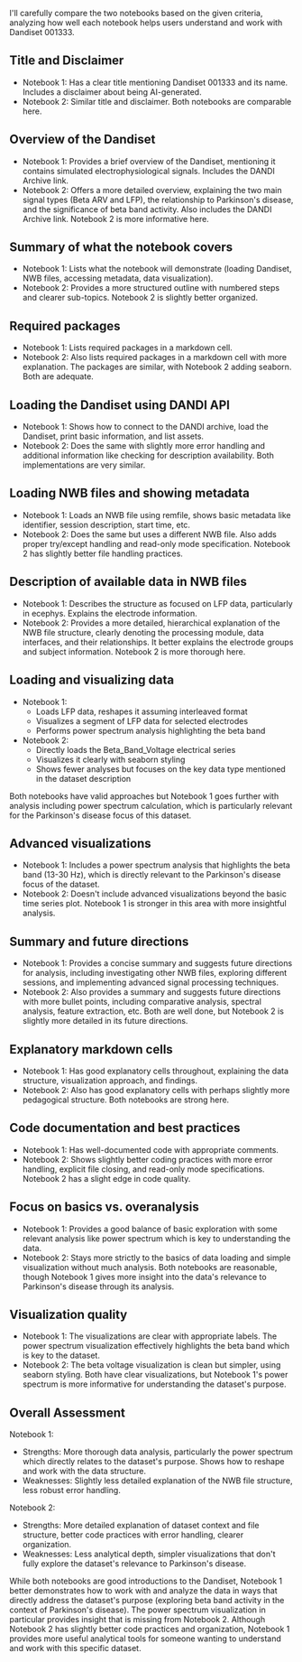 I'll carefully compare the two notebooks based on the given criteria, analyzing how well each notebook helps users understand and work with Dandiset 001333.

## Title and Disclaimer
- Notebook 1: Has a clear title mentioning Dandiset 001333 and its name. Includes a disclaimer about being AI-generated.
- Notebook 2: Similar title and disclaimer. Both notebooks are comparable here.

## Overview of the Dandiset
- Notebook 1: Provides a brief overview of the Dandiset, mentioning it contains simulated electrophysiological signals. Includes the DANDI Archive link.
- Notebook 2: Offers a more detailed overview, explaining the two main signal types (Beta ARV and LFP), the relationship to Parkinson's disease, and the significance of beta band activity. Also includes the DANDI Archive link. Notebook 2 is more informative here.

## Summary of what the notebook covers
- Notebook 1: Lists what the notebook will demonstrate (loading Dandiset, NWB files, accessing metadata, data visualization).
- Notebook 2: Provides a more structured outline with numbered steps and clearer sub-topics. Notebook 2 is slightly better organized.

## Required packages
- Notebook 1: Lists required packages in a markdown cell.
- Notebook 2: Also lists required packages in a markdown cell with more explanation. The packages are similar, with Notebook 2 adding seaborn. Both are adequate.

## Loading the Dandiset using DANDI API
- Notebook 1: Shows how to connect to the DANDI archive, load the Dandiset, print basic information, and list assets.
- Notebook 2: Does the same with slightly more error handling and additional information like checking for description availability. Both implementations are very similar.

## Loading NWB files and showing metadata
- Notebook 1: Loads an NWB file using remfile, shows basic metadata like identifier, session description, start time, etc.
- Notebook 2: Does the same but uses a different NWB file. Also adds proper try/except handling and read-only mode specification. Notebook 2 has slightly better file handling practices.

## Description of available data in NWB files
- Notebook 1: Describes the structure as focused on LFP data, particularly in ecephys. Explains the electrode information.
- Notebook 2: Provides a more detailed, hierarchical explanation of the NWB file structure, clearly denoting the processing module, data interfaces, and their relationships. It better explains the electrode groups and subject information. Notebook 2 is more thorough here.

## Loading and visualizing data
- Notebook 1: 
  * Loads LFP data, reshapes it assuming interleaved format
  * Visualizes a segment of LFP data for selected electrodes
  * Performs power spectrum analysis highlighting the beta band
- Notebook 2:
  * Directly loads the Beta_Band_Voltage electrical series
  * Visualizes it clearly with seaborn styling
  * Shows fewer analyses but focuses on the key data type mentioned in the dataset description

Both notebooks have valid approaches but Notebook 1 goes further with analysis including power spectrum calculation, which is particularly relevant for the Parkinson's disease focus of this dataset.

## Advanced visualizations
- Notebook 1: Includes a power spectrum analysis that highlights the beta band (13-30 Hz), which is directly relevant to the Parkinson's disease focus of the dataset.
- Notebook 2: Doesn't include advanced visualizations beyond the basic time series plot.
Notebook 1 is stronger in this area with more insightful analysis.

## Summary and future directions
- Notebook 1: Provides a concise summary and suggests future directions for analysis, including investigating other NWB files, exploring different sessions, and implementing advanced signal processing techniques.
- Notebook 2: Also provides a summary and suggests future directions with more bullet points, including comparative analysis, spectral analysis, feature extraction, etc.
Both are well done, but Notebook 2 is slightly more detailed in its future directions.

## Explanatory markdown cells
- Notebook 1: Has good explanatory cells throughout, explaining the data structure, visualization approach, and findings.
- Notebook 2: Also has good explanatory cells with perhaps slightly more pedagogical structure.
Both notebooks are strong here.

## Code documentation and best practices
- Notebook 1: Has well-documented code with appropriate comments.
- Notebook 2: Shows slightly better coding practices with more error handling, explicit file closing, and read-only mode specifications.
Notebook 2 has a slight edge in code quality.

## Focus on basics vs. overanalysis
- Notebook 1: Provides a good balance of basic exploration with some relevant analysis like power spectrum which is key to understanding the data.
- Notebook 2: Stays more strictly to the basics of data loading and simple visualization without much analysis.
Both notebooks are reasonable, though Notebook 1 gives more insight into the data's relevance to Parkinson's disease through its analysis.

## Visualization quality
- Notebook 1: The visualizations are clear with appropriate labels. The power spectrum visualization effectively highlights the beta band which is key to the dataset.
- Notebook 2: The beta voltage visualization is clean but simpler, using seaborn styling.
Both have clear visualizations, but Notebook 1's power spectrum is more informative for understanding the dataset's purpose.

## Overall Assessment
Notebook 1:
- Strengths: More thorough data analysis, particularly the power spectrum which directly relates to the dataset's purpose. Shows how to reshape and work with the data structure.
- Weaknesses: Slightly less detailed explanation of the NWB file structure, less robust error handling.

Notebook 2:
- Strengths: More detailed explanation of dataset context and file structure, better code practices with error handling, clearer organization.
- Weaknesses: Less analytical depth, simpler visualizations that don't fully explore the dataset's relevance to Parkinson's disease.

While both notebooks are good introductions to the Dandiset, Notebook 1 better demonstrates how to work with and analyze the data in ways that directly address the dataset's purpose (exploring beta band activity in the context of Parkinson's disease). The power spectrum visualization in particular provides insight that is missing from Notebook 2. Although Notebook 2 has slightly better code practices and organization, Notebook 1 provides more useful analytical tools for someone wanting to understand and work with this specific dataset.